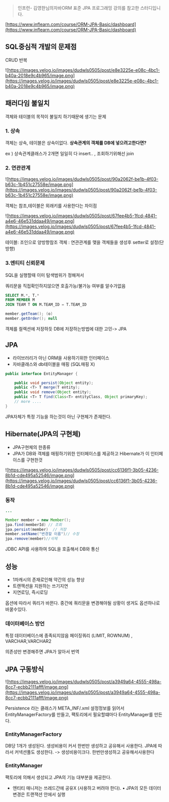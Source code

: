 > 인프런- 김영한님의자바ORM 표준 JPA 프로그래밍 강의를 참고한 스터디입니다.


[https://www.inflearn.com/course/ORM-JPA-Basic/dashboard](https://www.inflearn.com/course/ORM-JPA-Basic/dashboard)
> 

## SQL중심적 개발의 문제점

CRUD 반복

![https://images.velog.io/images/dudwls0505/post/e8e3225e-e08c-4bc1-b40a-2018e9c4b965/image.png](https://images.velog.io/images/dudwls0505/post/e8e3225e-e08c-4bc1-b40a-2018e9c4b965/image.png)

## 패러다임 불일치

객체와 테이블의 목적이 불일치 하기때문에 생기는 문제

### 1. 상속

객체는 상속, 테이블은 상속이없다.
**상속관계의 객체를 DB에 넣으려고한다면?**

ex ) 상속관계클래스가 2개면 일일히 다 insert..
, 조회하기위해선 join

### 2. 연관관계

![https://images.velog.io/images/dudwls0505/post/90a2062f-be1b-4f03-b63c-1b451c27558e/image.png](https://images.velog.io/images/dudwls0505/post/90a2062f-be1b-4f03-b63c-1b451c27558e/image.png)

객체는 참조,테이블은 외래키를 사용한다는 차이점

![https://images.velog.io/images/dudwls0505/post/67fee4b5-1fcd-4841-a4e6-46e531ddaa49/image.png](https://images.velog.io/images/dudwls0505/post/67fee4b5-1fcd-4841-a4e6-46e531ddaa49/image.png)

테이블: 조인으로 양방향참조
객체 : 연관관계를 맺을 객체들을 생성후 setter로 설정(단방향)

### 3.엔티티 신뢰문제

SQL을 실행할때 이미 탐색범위가 정해져서

쿼리문을 직접확인하지않으면 호출가능/불가능 여부를 알수가없음

```sql
SELECT M.*, T.*
FROM MEMBER M
JOIN TEAM T ON M.TEAM_ID = T.TEAM_ID

```

```java
member.getTeam(); (o)
member.getOrder(); null

```

객체를 컬렉션에 저장하듯 DB에 저장하는방법에 대한 고민-> JPA

## JPA

- 라이브러리가 아닌 ORM을 사용하기위한 인터페이스
- 자바클래스와 db테이블을 매핑 (SQL매핑 X)

```java
public interface EntityManager {

	public void persist(Object entity);
    public <T> T merge(T entity);
    public void remove(Object entity);
    public <T> T find(Class<T> entityClass, Object primaryKey);
   	// more ....
}

```

JPA자체가 특정 기능을 하는것이 아닌 구현체가 존재한다.

## Hibernate(JPA의 구현체)

- JPA구현체의 한종류
- JPA가 DB와 객체를 매핑하기위한 인터페이스를 제공하고 Hibernate가 이 인터페이스를 구현한것

![https://images.velog.io/images/dudwls0505/post/cc6136f1-3b05-4236-8b1d-cde495a52546/image.png](https://images.velog.io/images/dudwls0505/post/cc6136f1-3b05-4236-8b1d-cde495a52546/image.png)

### 동작

```java
...

Member member = new Member();
jpa.find(memberId) // 조회
jpa.persist(member)  // 저장
member.setName("변경할 이름")// 수정
jpa.remove(member)//삭제

```

JDBC API를 사용하여 SQL을 호출해서 DB와 통신

## 성능

- 1차캐시의 존재로인해 약간의 성능 향상
- 트랜잭션을 지원하는 쓰기지연
- 지연로딩, 즉시로딩

옵션에 따라서 쿼리가 바뀐다.
중간에 쿼리문을 변경해야될 상황이 생겨도 옵션하나로 바꿀수있다.

### 데이터베이스 방언

특정 데이터베이스에 종족되지않음
페이징쿼리 (LIMIT, ROWNUM) ,
VARCHAR,VARCHAR2

의존성만 변경해주면 JPA가 알아서 번역

## JPA 구동방식

![https://images.velog.io/images/dudwls0505/post/a3949a64-4555-498a-8cc7-ecbb2111afff/image.png](https://images.velog.io/images/dudwls0505/post/a3949a64-4555-498a-8cc7-ecbb2111afff/image.png)

Persistence 라는 클래스가 META_INF/.xml 설정정보를 읽어서 EntityManagerFactory를 만들고, 팩토리에서 필요할떄마다 EntityManager를 만든다.

### EntityManagerFactory

DB당 1개가 생성된다.
생성비용이 커서 한번만 생성하고 공유해서 사용한다.
JPA에 따라서 커넥션풀도 생성한다. -> 생성비용이크다. 한번만생성하고 공유해서사용한다

### EntityManager

팩토리에 의해서 생성되고 JPA의 기능 대부분을 제공한다.

- 엔티티 매니저는 쓰레드간에 공유X (사용하고 버려야 한다).
• JPA의 모든 데이터 변경은 트랜잭션 안에서 실행

